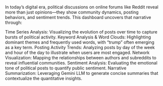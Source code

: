 In today’s digital era, political discussions on online forums like Reddit reveal more than just opinions—they show community dynamics, posting behaviors, and sentiment trends. This dashboard uncovers that narrative through:

Time Series Analysis: Visualizing the evolution of posts over time to capture bursts of political activity.
Keyword Analysis & Word Clouds: Highlighting dominant themes and frequently used words, with “trump” often emerging as a key term.
Posting Activity Trends: Analyzing posts by day of the week and hour of the day to illustrate when users are most engaged.
Network Visualization: Mapping the relationships between authors and subreddits to reveal influential communities.
Sentiment Analysis: Evaluating the emotional tone of political posts to quantify public sentiment.
Narrative Summarization: Leveraging Gemini LLM to generate concise summaries that contextualize the quantitative insights.


